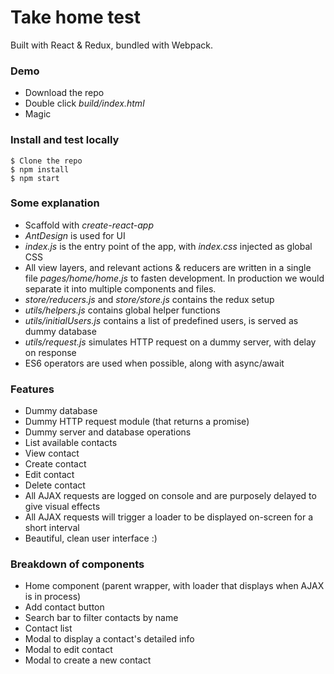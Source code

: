 # Take home test

Built with React & Redux, bundled with Webpack.

### Demo
  - Download the repo
  - Double click *build/index.html*
  - Magic


### Install and test locally
    $ Clone the repo
    $ npm install
    $ npm start

### Some explanation
  - Scaffold with *create-react-app*
  - *AntDesign* is used for UI
  - *index.js* is the entry point of the app, with *index.css* injected as global CSS
  - All view layers, and relevant actions & reducers are written in a single file *pages/home/home.js* to fasten development. In production we would separate it into multiple components and files.
  - *store/reducers.js* and *store/store.js* contains the redux setup
  - *utils/helpers.js* contains global helper functions
  - *utils/initialUsers.js* contains a list of predefined users, is served as dummy database
  - *utils/request.js* simulates HTTP request on a dummy server, with delay on response
  - ES6 operators are used when possible, along with async/await

### Features
  - Dummy database
  - Dummy HTTP request module (that returns a promise)
  - Dummy server and database operations
  - List available contacts
  - View contact
  - Create contact
  - Edit contact
  - Delete contact
  - All AJAX requests are logged on console and are purposely delayed to give visual effects
  - All AJAX requests will trigger a loader to be displayed on-screen for a short interval
  - Beautiful, clean user interface :)

### Breakdown of components
  - Home component (parent wrapper, with loader that displays when AJAX is in process)
  - Add contact button
  - Search bar to filter contacts by name
  - Contact list
  - Modal to display a contact's detailed info
  - Modal to edit contact
  - Modal to create a new contact